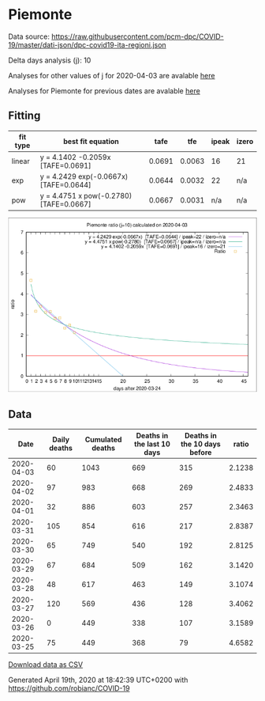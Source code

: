 # Piemonte

Data source: https://raw.githubusercontent.com/pcm-dpc/COVID-19/master/dati-json/dpc-covid19-ita-regioni.json

Delta days analysis (j): 10

Analyses for other values of j for 2020-04-03 are avalable [here](../2020-04-03/README.md)

Analyses for Piemonte for previous dates are avalable [here](../README.md)

## Fitting 
|fit type|best fit equation|tafe|tfe|ipeak|izero|
|-------|-----|--------|------|---|---|
|linear|y = 4.1402 -0.2059x  [TAFE=0.0691]|0.0691|0.0063|16|21|
|exp|y = 4.2429 exp(-0.0667x)  [TAFE=0.0644]|0.0644|0.0032|22|n/a|
|pow|y = 4.4751 x pow(-0.2780)  [TAFE=0.0667]|0.0667|0.0031|n/a|n/a|

![Plot](COVID-19_piemonte_j10_2020-04-03.png)

## Data
|Date|Daily deaths|Cumulated deaths|Deaths in the last 10 days|Deaths in the 10 days before|ratio|
|----|----------|-----------|-------|--------------------|-----|
|2020-04-03|60|1043|669|315|2.1238|
|2020-04-02|97|983|668|269|2.4833|
|2020-04-01|32|886|603|257|2.3463|
|2020-03-31|105|854|616|217|2.8387|
|2020-03-30|65|749|540|192|2.8125|
|2020-03-29|67|684|509|162|3.1420|
|2020-03-28|48|617|463|149|3.1074|
|2020-03-27|120|569|436|128|3.4062|
|2020-03-26|0|449|338|107|3.1589|
|2020-03-25|75|449|368|79|4.6582|

[Download data as CSV](COVID-19_piemonte_j10_2020-04-03.csv)

Generated April 19th, 2020 at 18:42:39 UTC+0200 with https://github.com/robianc/COVID-19
